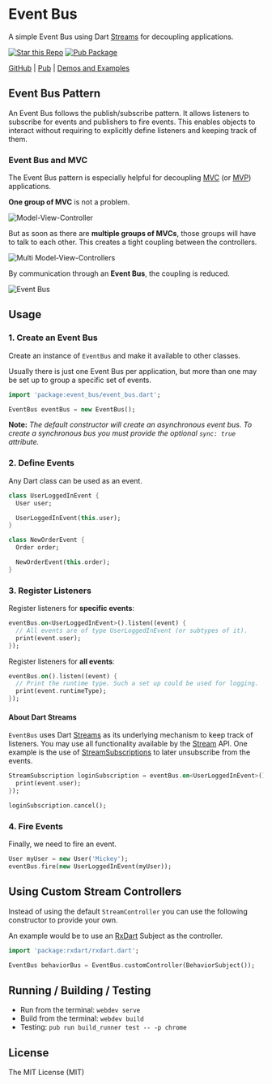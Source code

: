 # Event Bus

A simple Event Bus using Dart [Streams](https://api.dartlang.org/apidocs/channels/stable/dartdoc-viewer/dart:async.Stream)
for decoupling applications.

[![Star this Repo](https://img.shields.io/github/stars/marcojakob/dart-event-bus.svg?style=flat-square)](https://github.com/marcojakob/dart-event-bus)
[![Pub Package](https://img.shields.io/pub/v/event_bus.svg?style=flat-square)](https://pub.dartlang.org/packages/event_bus)

[GitHub](https://github.com/marcojakob/dart-event-bus) |
[Pub](https://pub.dartlang.org/packages/event_bus) |
[Demos and Examples](http://code.makery.ch/library/dart-event-bus/)

## Event Bus Pattern

An Event Bus follows the publish/subscribe pattern. It allows listeners to
subscribe for events and publishers to fire events. This enables objects to
interact without requiring to explicitly define listeners and keeping track of
them.

### Event Bus and MVC

The Event Bus pattern is especially helpful for decoupling [MVC](http://wikipedia.org/wiki/Model_View_Controller)
(or [MVP](http://wikipedia.org/wiki/Model_View_Presenter)) applications.

**One group of MVC** is not a problem.

![Model-View-Controller](https://raw.githubusercontent.com/marcojakob/dart-event-bus/master/doc/mvc.png)

But as soon as there are **multiple groups of MVCs**, those groups will have to talk
to each other. This creates a tight coupling between the controllers.

![Multi Model-View-Controllers](https://raw.githubusercontent.com/marcojakob/dart-event-bus/master/doc/mvc-multi.png)

By communication through an **Event Bus**, the coupling is reduced.

![Event Bus](https://raw.githubusercontent.com/marcojakob/dart-event-bus/master/doc/event-bus.png)

## Usage

### 1. Create an Event Bus

Create an instance of `EventBus` and make it available to other classes.

Usually there is just one Event Bus per application, but more than one may be
set up to group a specific set of events.

```dart
import 'package:event_bus/event_bus.dart';

EventBus eventBus = new EventBus();
```

**Note:** _The default constructor will create an asynchronous event bus. To
create a synchronous bus you must provide the optional `sync: true` attribute._

### 2. Define Events

Any Dart class can be used as an event.

```dart
class UserLoggedInEvent {
  User user;

  UserLoggedInEvent(this.user);
}

class NewOrderEvent {
  Order order;

  NewOrderEvent(this.order);
}
```

### 3. Register Listeners

Register listeners for **specific events**:

```dart
eventBus.on<UserLoggedInEvent>().listen((event) {
  // All events are of type UserLoggedInEvent (or subtypes of it).
  print(event.user);
});
```

Register listeners for **all events**:

```dart
eventBus.on().listen((event) {
  // Print the runtime type. Such a set up could be used for logging.
  print(event.runtimeType);
});
```

#### About Dart Streams

`EventBus` uses Dart [Streams](https://api.dartlang.org/apidocs/channels/stable/dartdoc-viewer/dart:async.Stream)
as its underlying mechanism to keep track of listeners. You may use all
functionality available by the [Stream](https://api.dartlang.org/apidocs/channels/stable/dartdoc-viewer/dart:async.Stream)
API. One example is the use of [StreamSubscriptions](https://api.dartlang.org/apidocs/channels/stable/dartdoc-viewer/dart:async.StreamSubscription)
to later unsubscribe from the events.

```dart
StreamSubscription loginSubscription = eventBus.on<UserLoggedInEvent>().listen((event) {
  print(event.user);
});

loginSubscription.cancel();
```

### 4. Fire Events

Finally, we need to fire an event.

```dart
User myUser = new User('Mickey');
eventBus.fire(new UserLoggedInEvent(myUser));
```

## Using Custom Stream Controllers

Instead of using the default `StreamController` you can use the following constructor
to provide your own. 

An example would be to use an [RxDart](https://pub.dartlang.org/packages/rxdart) Subject 
as the controller.

```dart
import 'package:rxdart/rxdart.dart';

EventBus behaviorBus = EventBus.customController(BehaviorSubject());
```


## Running / Building / Testing

- Run from the terminal: `webdev serve`
- Build from the terminal: `webdev build`
- Testing: `pub run build_runner test -- -p chrome`

## License

The MIT License (MIT)
